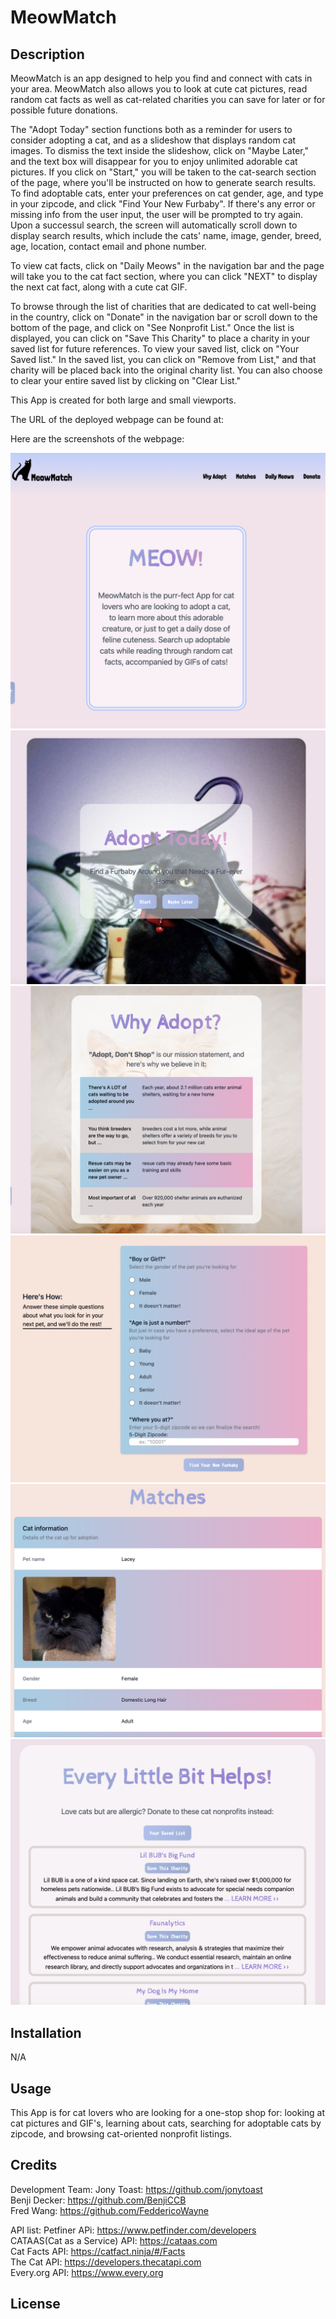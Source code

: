 # MeowMatch

## Description

MeowMatch is an app designed to help you find and connect with cats in your area. MeowMatch also allows you to look at cute cat pictures, read random cat facts as well as cat-related charities you can save for later or for possible future donations. 

The "Adopt Today" section functions both as a reminder for users to consider adopting a cat, and as a slideshow that displays random cat images. To dismiss the text inside the slideshow, click on "Maybe Later," and the text box will disappear for you to enjoy unlimited adorable cat pictures. If you click on "Start," you will be taken to the cat-search section of the page, where you'll be instructed on how to generate search results. To find adoptable cats, enter your preferences on cat gender, age, and type in your zipcode, and click "Find Your New Furbaby". If there's any error or missing info from the user input, the user will be prompted to try again. Upon a successul search, the screen will automatically scroll down to display search results, which include the cats' name, image, gender, breed, age, location, contact email and phone number. 

To view cat facts, click on "Daily Meows" in the navigation bar and the page will take you to the cat fact section, where you can click "NEXT" to display the next cat fact, along with a cute cat GIF.

To browse through the list of charities that are dedicated to cat well-being in the country, click on "Donate" in the navigation bar or scroll down to the bottom of the page, and click on "See Nonprofit List." Once the list is displayed, you can click on "Save This Charity" to place a charity in your saved list for future references. To view your saved list, click on "Your Saved list." In the saved list, you can click on "Remove from List," and that charity will be placed back into the original charity list. You can also choose to clear your entire saved list by clicking on "Clear List."  

This App is created for both large and small viewports.

The URL of the deployed webpage can be found at:

Here are the screenshots of the webpage:

![image](assets/images/Screenshot-1.png)
![image](assets/images/Screenshot-2.png)
![image](assets/images/Screenshot-3.png)
![image](assets/images/Screenshot-4.png)
![image](assets/images/Screenshot-5.png)
![image](assets/images/Screenshot-6.png)


## Installation

N/A

## Usage

This App is for cat lovers who are looking for a one-stop shop for: looking at cat pictures and GIF's, learning about cats, searching for adoptable cats by zipcode, and browsing cat-oriented nonprofit listings.

## Credits

Development Team:
    Jony Toast: https://github.com/jonytoast <br>
    Benji Decker: https://github.com/BenjiCCB <br>
    Fred Wang: https://github.com/FeddericoWayne <br>

API list:
    Petfiner APi: https://www.petfinder.com/developers <br>
    CATAAS(Cat as a Service) API: https://cataas.com <br>
    Cat Facts API: https://catfact.ninja/#/Facts <br>
    The Cat API: https://developers.thecatapi.com <br>
    Every.org API: https://www.every.org <br>

## License



